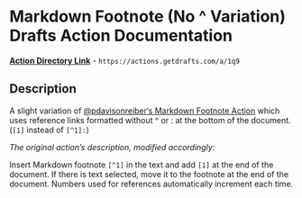 # Markdown Footnote (No ^ Variation) Drafts Action Documentation

[**Action Directory Link**](https://actions.getdrafts.com/a/1q9) - `https://actions.getdrafts.com/a/1q9`

## Description

A slight variation of [@pdavisonreiber‘s Markdown Footnote Action](https://directory.getdrafts.com/a/1L5) which uses reference links formatted without ^ or : at the bottom of the document. (`[1]` instead of `[^1]:`)

*The original action’s description, modified accordingly:*

Insert Markdown footnote `[^1]` in the text and add `[1]` at the end of the document. If there is text selected, move it to the footnote at the end of the document. Numbers used for references automatically increment each time.